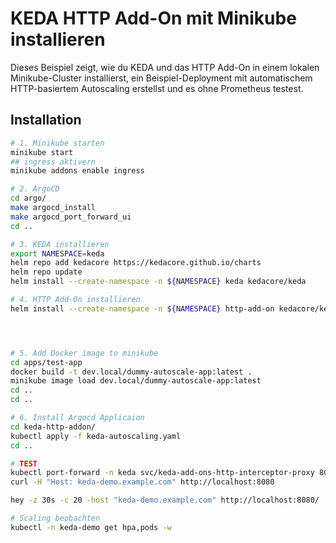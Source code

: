 # KEDA HTTP Add-On mit Minikube installieren

Dieses Beispiel zeigt, wie du KEDA und das HTTP Add-On in einem lokalen Minikube-Cluster installierst, ein Beispiel-Deployment mit automatischem HTTP-basiertem Autoscaling erstellst und es ohne Prometheus testest.

## Installation

```bash
# 1. Minikube starten
minikube start
## ingress aktivern
minikube addons enable ingress

# 2. ArgoCD
cd argo/
make argocd_install
make argocd_port_forward_ui
cd ..

# 3. KEDA installieren
export NAMESPACE=keda
helm repo add kedacore https://kedacore.github.io/charts
helm repo update
helm install --create-namespace -n ${NAMESPACE} keda kedacore/keda

# 4. HTTP Add-On installieren
helm install --create-namespace -n ${NAMESPACE} http-add-on kedacore/keda-add-ons-http




# 5. Add Docker image to minikube
cd apps/test-app
docker build -t dev.local/dummy-autoscale-app:latest .
minikube image load dev.local/dummy-autoscale-app:latest
cd ..
cd ..

# 6. Install Argocd Applicaion
cd keda-http-addon/
kubectl apply -f keda-autoscaling.yaml
cd ..

# TEST
kubectl port-forward -n keda svc/keda-add-ons-http-interceptor-proxy 8080:8080
curl -H "Host: keda-demo.example.com" http://localhost:8080

hey -z 30s -c 20 -host "keda-demo.example.com" http://localhost:8080/

# Scaling beobachten
kubectl -n keda-demo get hpa,pods -w